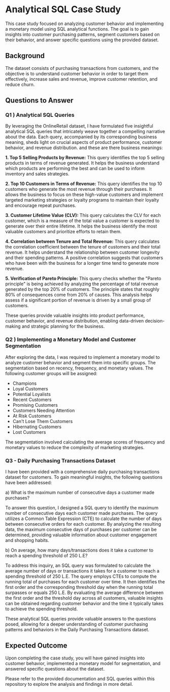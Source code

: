 

# Analytical SQL Case Study

This case study focused on analyzing customer behavior and implementing a monetary model using SQL analytical functions. The goal is to gain insights into customer purchasing patterns, segment customers based on their behavior, and answer specific questions using the provided dataset.

## Background
The dataset consists of purchasing transactions from customers, and the objective is to understand customer behavior in order to target them effectively, increase sales and revenue, improve customer retention, and reduce churn.

## Questions to Answer

### Q1 ) Analytical SQL Queries

By leveraging the OnlineRetail dataset, I have formulated five insightful analytical SQL queries that intricately weave together a compelling narrative about the data. Each query, accompanied by its corresponding business meaning, sheds light on crucial aspects of product performance, customer behavior, and revenue distribution.
and these are there business meanings:

  **1. Top 5 Selling Products by Revenue:**
       This query identifies the top 5 selling products in terms of revenue generated. It helps the business understand which products are performing the best and can be used to inform        inventory and sales strategies.
  
  **2. Top 10 Customers in Terms of Revenue:**
       This query identifies the top 10 customers who generate the most revenue through their purchases. It allows the business to focus on these high-value customers and implement            targeted marketing strategies or loyalty programs to maintain their loyalty and encourage repeat purchases.
  
  **3. Customer Lifetime Value (CLV):**
    This query calculates the CLV for each customer, which is a measure of the total value a customer is expected to generate over their entire lifetime. It helps the business identify      the most valuable customers and prioritize efforts to retain them.
  
  **4. Correlation between Tenure and Total Revenue:**
      This query calculates the correlation coefficient between the tenure of customers and their total revenue. It helps understand the relationship between customer longevity and           their spending patterns. A positive correlation suggests that customers who have been with the business for a longer time tend to generate more revenue.
  
  **5. Verification of Pareto Principle:**
    This query checks whether the "Pareto principle" is being achieved by analyzing the percentage of total revenue generated by the top 20% of customers. The principle states that         roughly 80% of consequences come from 20% of causes. This analysis helps assess if a significant portion of revenue is driven by a small group of customers.

These queries provide valuable insights into product performance, customer behavior, and revenue distribution, enabling data-driven decision-making and strategic planning for the business.



### Q2 ) Implementing a Monetary Model and Customer Segmentation
After exploring the data, I was required to implement a monetary model to analyze customer behavior and segment them into specific groups. The segmentation based on recency, frequency, and monetary values. The following customer groups will be assigned:

- Champions
- Loyal Customers
- Potential Loyalists
- Recent Customers
- Promising Customers
- Customers Needing Attention
- At Risk Customers
- Can't Lose Them Customers
- Hibernating Customers
- Lost Customers

The segmentation involved calculating the average scores of frequency and monetary values to reduce the complexity of marketing strategies.

### Q3 - Daily Purchasing Transactions Dataset

   I have been provided with a comprehensive daily purchasing transactions dataset for customers. To gain meaningful insights, the following questions have been addressed:

  a) What is the maximum number of consecutive days a customer made purchases?
  
  To answer this question, I designed a SQL query to identify the maximum number of consecutive days each customer made purchases. The query utilizes a Common Table Expression (CTE)     to calculate the number of days between consecutive orders for each customer. By analyzing the resulting data, the maximum consecutive days of purchases per customer can be             determined, providing valuable information about customer engagement and shopping habits.

  b) On average, how many days/transactions does it take a customer to reach a spending threshold of 250 L.E?

  To address this inquiry, an SQL query was formulated to calculate the average number of days or transactions it takes for a customer to reach a spending threshold of 250 L.E. The       query employs CTEs to compute the running total of purchases for each customer over time. It then identifies the first order and the corresponding threshold day when the running       total surpasses or equals 250 L.E. By evaluating the average difference between the first order and the threshold day across all customers, valuable insights can be obtained           regarding customer behavior and the time it typically takes to achieve the spending threshold.

These analytical SQL queries provide valuable answers to the questions posed, allowing for a deeper understanding of customer purchasing patterns and behaviors in the Daily Purchasing Transactions dataset.

## Expected Outcome

Upon completing the case study, you will have gained insights into customer behavior, implemented a monetary model for segmentation, and answered specific questions about the dataset.

Please refer to the provided documentation and SQL queries within this repository to explore the analysis and findings in more detail.

